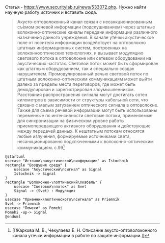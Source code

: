 Статья - https://www.securitylab.ru/news/533072.php. Нужно найти научную работу источник и вставить сюда.

>Акусто-оптоволоконный канал связан с несанкционированным съѐмом речевой информации (подслушиванием) через штатные волоконно-оптические каналы передачи информации различного назначения данного учреждения. В канале утечки акустическое поле от носителя информации воздействует на оптоволокно штатных информационных систем, построенных на волоконнооптических технологиях, и вызывает модуляцию светового потока в оптоволокне или сетевом оборудовании на акустических частотах. 
>Световой поток может быть сформирован как штатным оборудованием, так и специально создан нарушителем. Промодулированный речью световой поток по штатным волоконно-оптическим коммуникациям может выйти далеко за пределы места переговоров, где может быть демодулирован и зарегистрирован злоумышленником. Расстояния распространения сигнала могут достигать сотен километров в зависимости от структуры кабельной сети, что связано с малым затуханием оптического сигнала в оптоволокне.
>Также для съема речевой информации могут быть использованы переменные по интенсивности световые потоки, применяемые для синхронизации на физическом уровне работы приемопередающего активного оборудования и действующие между передачей данных. К нештатным потокам относятся любые излучения, формируемые источниками света, несанкционированно подключенными к волоконно-оптическим коммуникациям.
>c.99[^5]

```plantuml
@startuml
usecase "Источни\nакустической\nинформации" as Istochnik
rectangle "Воздушня среда" {
	usecase "Акустический\nсигнал" as Signal
	Istochnik -> Signal
}
rectangle "Волоконно-\nоптический\nкабель" {
	usecase "Световой\nпоток" as Svet
	Signal -> (Svet) : Модуляция
}
usecase "Приемник\nоптического\nсигнала" as Priemnik
Svet -> Priemnik
usecase "Помехи" as Pomehi
Pomehi -up-> Signal
@enduml
```
[^5]:[[Жаркова М. В., Чекулаева Е. Н. Описание акусто-оптоволоконного канала утечки информации в работе по защите информации.]]